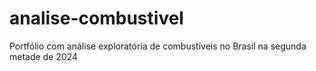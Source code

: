 # analise-combustivel
Portfólio com análise exploratória de combustíveis no Brasil na segunda metade de 2024
